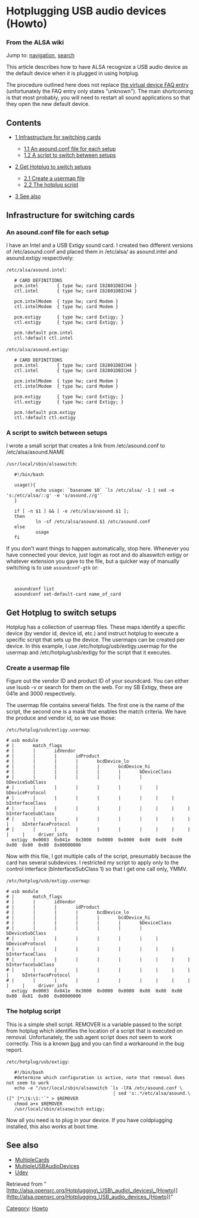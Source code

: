 Hotplugging USB audio devices (Howto)
=====================================

### From the ALSA wiki

Jump to: [navigation](#mw-head), [search](#p-search)

This article describes how to have ALSA recognize a USB audio device as
the default device when it is plugged in using hotplug.

The procedure outlined here does not replace [the virtual device FAQ
entry](/FAQ#How_can_I_create_a_virtual_device_that_can_switch_between_one_of_several_different_soundcards_during_playback_.28without_interruption.29.3F "FAQ")
(unfortunately the FAQ entry only states "unknown"). The main
shortcoming is that most probably, you will need to restart all sound
applications so that they open the new default device.

Contents
--------

-   [1 Infrastructure for switching
    cards](#Infrastructure_for_switching_cards)
    -   [1.1 An asound.conf file for each
        setup](#An_asound.conf_file_for_each_setup)
    -   [1.2 A script to switch between
        setups](#A_script_to_switch_between_setups)

-   [2 Get Hotplug to switch setups](#Get_Hotplug_to_switch_setups)
    -   [2.1 Create a usermap file](#Create_a_usermap_file)
    -   [2.2 The hotplug script](#The_hotplug_script)

-   [3 See also](#See_also)

Infrastructure for switching cards
----------------------------------

### An asound.conf file for each setup

I have an Intel and a USB Extigy sound card. I created two different
versions of /etc/asound.conf and placed them in /etc/alsa/ as
asound.intel and asound.extigy respectively:

`/etc/alsa/asound.intel`: ` `

       # CARD DEFINITIONS
       pcm.intel       { type hw; card I82801DBICH4 }
       ctl.intel       { type hw; card I82801DBICH4 }
       
       pcm.intelModem  { type hw; card Modem }
       ctl.intelModem  { type hw; card Modem }
       
       pcm.extigy      { type hw; card Extigy; }
       ctl.extigy      { type hw; card Extigy; }
       
       pcm.!default pcm.intel
       ctl.!default ctl.intel

`/etc/alsa/asound.extigy`: ` `

       # CARD DEFINITIONS
       pcm.intel       { type hw; card I82801DBICH4 }
       ctl.intel       { type hw; card I82801DBICH4 }
       
       pcm.intelModem  { type hw; card Modem }
       ctl.intelModem  { type hw; card Modem }
       
       pcm.extigy      { type hw; card Extigy; }
       ctl.extigy      { type hw; card Extigy; }
       
       pcm.!default pcm.extigy
       ctl.!default ctl.extigy

### A script to switch between setups

I wrote a small script that creates a link from /etc/asound.conf to
/etc/alsa/asound.NAME

`/usr/local/sbin/alsaswitch`: ` `

       #!/bin/bash
       
       usage(){
               echo usage: `basename $0` `ls /etc/alsa/ -1 | sed -e 's:/etc/alsa/::g' -e 's/asound.//g'`
       }
       
       if [ -n $1 ] && [ -e /etc/alsa/asound.$1 ];
       then
               ln -sf /etc/alsa/asound.$1 /etc/asound.conf
       else
               usage
       fi

If you don't want things to happen automatically, stop here. Whenever
you have connected your device, just login as root and do alsaswitch
extigy or whatever extension you gave to the file, but a quicker way of
manually switching is to use `asoundconf-gtk` or:

` `

       asoundconf list
       asoundconf set-default-card name_of_card

Get Hotplug to switch setups
----------------------------

Hotplug has a collection of usermap files. These maps identify a
specific device (by vendor id, device id, etc.) and instruct hotplug to
execute a specific script that sets up the device. The usermaps can be
created per device. In this example, I use
/etc/hotplug/usb/extigy.usermap for the usermap and
/etc/hotplug/usb/extigy for the script that it executes.

### Create a usermap file

Figure out the vendor ID and product ID of your soundcard. You can
either use lsusb -v or search for them on the web. For my SB Extigy,
these are 041e and 3000 respectively.

The usermap file contains several fields. The first one is the name of
the script, the second one is a mask that enables the match criteria. We
have the produce and vendor id, so we use those:

`/etc/hotplug/usb/extigy.usermap`: ` `

    # usb module
    # |       match_flags
    # |       |       idVendor
    # |       |       |       idProduct
    # |       |       |       |       bcdDevice_lo
    # |       |       |       |       |       bcdDevice_hi
    # |       |       |       |       |       |       bDeviceClass
    # |       |       |       |       |       |       |     bDeviceSubClass
    # |       |       |       |       |       |       |     |     bDeviceProtocol
    # |       |       |       |       |       |       |     |     |     bInterfaceClass
    # |       |       |       |       |       |       |     |     |     |     bInterfaceSubClass
    # |       |       |       |       |       |       |     |     |     |     |     bInterfaceProtocol
    # |       |       |       |       |       |       |     |     |     |     |     |     driver_info
      extigy  0x0003  0x041e  0x3000  0x0000  0x0000  0x00  0x00  0x00  0x00  0x00  0x00  0x00000000

Now with this file, I got multiple calls of the script, presumably
because the card has several subdevices. I restricted my script to apply
only to the control interface (bInterfaceSubClass 1) so that I get one
call only, YMMV.

`/etc/hotplug/usb/extigy.usermap`: ` `

    # usb module
    # |       match_flags
    # |       |       idVendor
    # |       |       |       idProduct
    # |       |       |       |       bcdDevice_lo
    # |       |       |       |       |       bcdDevice_hi
    # |       |       |       |       |       |       bDeviceClass
    # |       |       |       |       |       |       |     bDeviceSubClass
    # |       |       |       |       |       |       |     |     bDeviceProtocol
    # |       |       |       |       |       |       |     |     |     bInterfaceClass
    # |       |       |       |       |       |       |     |     |     |     bInterfaceSubClass
    # |       |       |       |       |       |       |     |     |     |     |     bInterfaceProtocol
    # |       |       |       |       |       |       |     |     |     |     |     |     driver_info
      extigy  0x0003  0x041e  0x3000  0x0000  0x0000  0x00  0x00  0x00  0x00  0x01  0x00  0x00000000

### The hotplug script

This is a simple shell script. REMOVER is a variable passed to the
script from hotplug which identifies the location of a script that is
executed on removal. Unfortunately, the usb.agent script does not seem
to work correctly. This is a known
[bug](http://sourceforge.net/tracker/index.php?func=detail&aid=1086458&group_id=17679&atid=117679)
and you can find a workaround in the bug report.

`/etc/hotplug/usb/extigy`: ` `

       #!/bin/bash
       #determine which configuration is active, note that removal does not seem to work
       echo -e "/usr/local/sbin/alsaswitch `ls -lFA /etc/asound.conf \
                                            | sed 's:.*/etc/alsa/asound.\([^ ]*\)$:\1:'`" > $REMOVER
       chmod a+x $REMOVER
       /usr/local/sbin/alsaswitch extigy;

Now all you need is to plug in your device. If you have coldplugging
installed, this also works at boot time.

See also
--------

-   [MultipleCards](/MultipleCards "MultipleCards")
-   [MultipleUSBAudioDevices](/MultipleUSBAudioDevices "MultipleUSBAudioDevices")
-   [Udev](/Udev "Udev")

Retrieved from
"[http://alsa.opensrc.org/Hotplugging\_USB\_audio\_devices\_(Howto)](http://alsa.opensrc.org/Hotplugging_USB_audio_devices_(Howto))"

[Category](/Special:Categories "Special:Categories"):
[Howto](/Category:Howto "Category:Howto")

